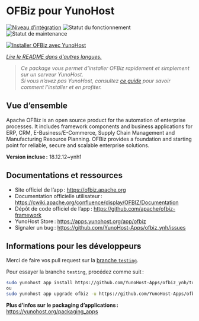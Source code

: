<!--
Nota bene : ce README est automatiquement généré par <https://github.com/YunoHost/apps/tree/master/tools/readme_generator>
Il NE doit PAS être modifié à la main.
-->

# OFBiz pour YunoHost

[![Niveau d’intégration](https://dash.yunohost.org/integration/ofbiz.svg)](https://dash.yunohost.org/appci/app/ofbiz) ![Statut du fonctionnement](https://ci-apps.yunohost.org/ci/badges/ofbiz.status.svg) ![Statut de maintenance](https://ci-apps.yunohost.org/ci/badges/ofbiz.maintain.svg)

[![Installer OFBiz avec YunoHost](https://install-app.yunohost.org/install-with-yunohost.svg)](https://install-app.yunohost.org/?app=ofbiz)

*[Lire le README dans d'autres langues.](./ALL_README.md)*

> *Ce package vous permet d’installer OFBiz rapidement et simplement sur un serveur YunoHost.*  
> *Si vous n’avez pas YunoHost, consultez [ce guide](https://yunohost.org/install) pour savoir comment l’installer et en profiter.*

## Vue d’ensemble

Apache OFBiz is an open source product for the automation of enterprise processes. It includes framework components and business applications for ERP, CRM, E-Business/E-Commerce, Supply Chain Management and Manufacturing Resource Planning. OFBiz provides a foundation and starting point for reliable, secure and scalable enterprise solutions. 


**Version incluse :** 18.12.12~ynh1
## Documentations et ressources

- Site officiel de l’app : <https://ofbiz.apache.org>
- Documentation officielle utilisateur : <https://cwiki.apache.org/confluence/display/OFBIZ/Documentation>
- Dépôt de code officiel de l’app : <https://github.com/apache/ofbiz-framework>
- YunoHost Store : <https://apps.yunohost.org/app/ofbiz>
- Signaler un bug : <https://github.com/YunoHost-Apps/ofbiz_ynh/issues>

## Informations pour les développeurs

Merci de faire vos pull request sur la [branche `testing`](https://github.com/YunoHost-Apps/ofbiz_ynh/tree/testing).

Pour essayer la branche `testing`, procédez comme suit :

```bash
sudo yunohost app install https://github.com/YunoHost-Apps/ofbiz_ynh/tree/testing --debug
ou
sudo yunohost app upgrade ofbiz -u https://github.com/YunoHost-Apps/ofbiz_ynh/tree/testing --debug
```

**Plus d’infos sur le packaging d’applications :** <https://yunohost.org/packaging_apps>
